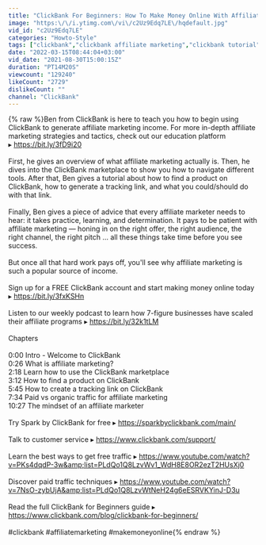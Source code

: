 ```yaml
---
title: "ClickBank For Beginners: How To Make Money Online With Affiliate Marketing | 2022 ClickBank Tutorial"
image: "https:\/\/i.ytimg.com\/vi\/c2Uz9Edq7LE\/hqdefault.jpg"
vid_id: "c2Uz9Edq7LE"
categories: "Howto-Style"
tags: ["clickbank","clickbank affiliate marketing","clickbank tutorial"]
date: "2022-03-15T08:44:04+03:00"
vid_date: "2021-08-30T15:00:15Z"
duration: "PT14M20S"
viewcount: "129240"
likeCount: "2729"
dislikeCount: ""
channel: "ClickBank"
---
```

{% raw %}Ben from ClickBank is here to teach you how to begin using ClickBank to generate affiliate marketing income. For more in-depth affiliate marketing strategies and tactics, check out our education platform ▸ <a rel="nofollow" target="blank" href="https://bit.ly/3fD9i20">https://bit.ly/3fD9i20</a><br /><br />First, he gives an overview of what affiliate marketing actually is. Then, he dives into the ClickBank marketplace to show you how to navigate different tools. After that, Ben gives a tutorial about how to find a product on ClickBank, how to generate a tracking link, and what you could/should do with that link. <br /><br />Finally, Ben gives a piece of advice that every affiliate marketer needs to hear: it takes practice, learning, and determination. It pays to be patient with affiliate marketing — honing in on the right offer, the right audience, the right channel, the right pitch ... all these things take time before you see success.<br /><br />But once all that hard work pays off, you'll see why affiliate marketing is such a popular source of income.<br /><br />Sign up for a FREE ClickBank account and start making money online today ▸ <a rel="nofollow" target="blank" href="https://bit.ly/3fxKSHn">https://bit.ly/3fxKSHn</a><br /><br />Listen to our weekly podcast to learn how 7-figure businesses have scaled their affiliate programs ▸ <a rel="nofollow" target="blank" href="https://bit.ly/32k1tLM">https://bit.ly/32k1tLM</a><br /><br />Chapters<br /><br />0:00 Intro - Welcome to ClickBank<br />0:26 What is affiliate marketing?<br />2:18 Learn how to use the ClickBank marketplace<br />3:12 How to find a product on ClickBank<br />5:45 How to create a tracking link on ClickBank<br />7:34 Paid vs organic traffic for affiliate marketing<br />10:27 The mindset of an affiliate marketer<br /><br />Try Spark by ClickBank for free ▸ <a rel="nofollow" target="blank" href="https://sparkbyclickbank.com/main/">https://sparkbyclickbank.com/main/</a><br /><br />Talk to customer service ▸ <a rel="nofollow" target="blank" href="https://www.clickbank.com/support/">https://www.clickbank.com/support/</a><br /><br />Learn the best ways to get free traffic ▸ <a rel="nofollow" target="blank" href="https://www.youtube.com/watch?v=PKs4dqdP-3w&amp;list=PLdQo1Q8LzvWv1_WdH8E8OR2ezT2HUsXj0">https://www.youtube.com/watch?v=PKs4dqdP-3w&amp;list=PLdQo1Q8LzvWv1_WdH8E8OR2ezT2HUsXj0</a><br /><br />Discover paid traffic techniques ▸ <a rel="nofollow" target="blank" href="https://www.youtube.com/watch?v=7NsO-zybUjA&amp;list=PLdQo1Q8LzvWtNeH24g6eESRVKYinJ-D3u">https://www.youtube.com/watch?v=7NsO-zybUjA&amp;list=PLdQo1Q8LzvWtNeH24g6eESRVKYinJ-D3u</a><br /><br />Read the full ClickBank for Beginners guide ▸ <a rel="nofollow" target="blank" href="https://www.clickbank.com/blog/clickbank-for-beginners/">https://www.clickbank.com/blog/clickbank-for-beginners/</a><br /><br />#clickbank #affiliatemarketing #makemoneyonline{% endraw %}
